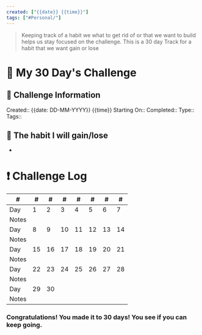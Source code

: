 ```yaml
---
created: ["{{date}} {{time}}"]
tags: ["#Personal/"]
---
```



>Keeping track of a habit we what to get rid of or that we want to build helps us stay focused on the challenge. 
>This is a 30 day Track for a habit that we want gain or lose 


# 📅 My 30 Day's Challenge
## 📃 Challenge Information 
Created:: {{date: DD-MM-YYYY}} {{time}}
Starting On::
Completed::
Type::
Tags::

## 🎯 The habit I will gain/lose
- 

# ❗ Challenge Log


| #     | #   | #   | #   | #   | #   | #   | #   |
| ----- | --- | --- | --- | --- | --- | --- | --- |
| Day   | 1   | 2   | 3   | 4   | 5   | 6   | 7   |
| Notes |     |     |     |     |     |     |     |
| Day   | 8   | 9   | 10  | 11  | 12  | 13  | 14  |
| Notes |     |     |     |     |     |     |     |
| Day   | 15  | 16  | 17  | 18  | 19  | 20  | 21  |
| Notes |     |     |     |     |     |     |     |
| Day   | 22  | 23  | 24  | 25  | 26  | 27  | 28  |
| Notes |     |     |     |     |     |     |     |
| Day   | 29  | 30  |     |     |     |     |     |
| Notes      |     |     |     |     |     |     |     |

### Congratulations! You made it to 30 days! You see if you can keep going.